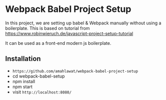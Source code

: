 # Webpack Babel Project Setup

In this project, we are setting up babel & Webpack manually without using a boilerplate.
This  is based on tutorial from  https://www.robinwieruch.de/javascript-project-setup-tutorial

It can be used as a front-end modern js boilerplate.

## Installation

* `https://github.com/amahlawat/webpack-babel-project-setup`
* cd webpack-babel-setup
* npm install
* npm start
* visit `http://localhost:8080/`
